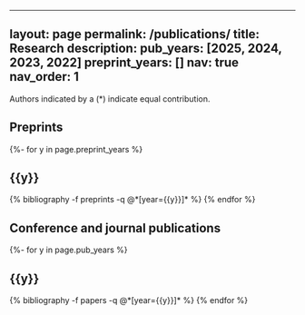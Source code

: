 <!-- ---
layout: page
permalink: /publications/
title: publications
description: publications by categories in reversed chronological order. generated by jekyll-scholar.
nav: true
nav_order: 2
---

<!-- _pages/publications.md -->

<!-- Bibsearch Feature -->

<!-- {% include bib_search.liquid %}

<div class="publications">

{% bibliography %}

</div> --> 
---
layout: page
permalink: /publications/
title: Research
description: 
pub_years: [2025, 2024, 2023, 2022]
preprint_years: []
nav: true
nav_order: 1
---
<!-- _pages/publications.md -->
Authors indicated by a (*) indicate equal contribution. 

<h2> Preprints </h2>
<div class="publications">
{%- for y in page.preprint_years %}
  <h2 class="year">{{y}}</h2>
  {% bibliography -f preprints -q @*[year={{y}}]* %}
{% endfor %}
</div>

<h2> Conference and journal publications </h2>
<div class="publications">


{%- for y in page.pub_years %}
  <h2 class="year">{{y}}</h2>
  {% bibliography -f papers -q @*[year={{y}}]* %}
{% endfor %}

</div>



